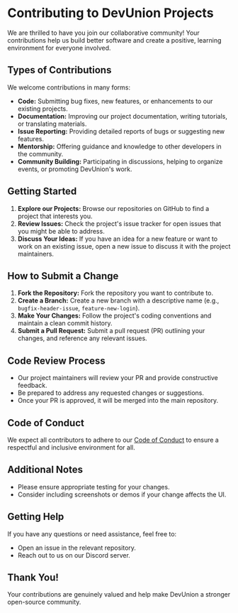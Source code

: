 # Contributing to DevUnion Projects

We are thrilled to have you join our collaborative community! Your contributions help us build better software and create a positive, learning environment for everyone involved.

## Types of Contributions

We welcome contributions in many forms:

* **Code:** Submitting bug fixes, new features, or enhancements to our existing projects.
* **Documentation:** Improving our project documentation, writing tutorials, or translating materials.
* **Issue Reporting:**  Providing detailed reports of bugs or suggesting new features.
* **Mentorship:** Offering guidance and knowledge to other developers in the community.
* **Community Building:** Participating in discussions, helping to organize events, or promoting DevUnion's work.

## Getting Started

1. **Explore our Projects:**  Browse our repositories on GitHub to find a project that interests you.
2. **Review Issues:** Check the project's issue tracker for open issues that you might be able to address.
3. **Discuss Your Ideas:** If you have an idea for a new feature or want to work on an existing issue, open a new issue to discuss it with the project maintainers.  

## How to Submit a Change

1. **Fork the Repository:**  Fork the repository you want to contribute to.
2. **Create a Branch:** Create a new branch with a descriptive name (e.g., `bugfix-header-issue`, `feature-new-login`).
3. **Make Your Changes:**  Follow the project's coding conventions and maintain a clean commit history.
4. **Submit a Pull Request:**  Submit a pull request (PR) outlining your changes, and reference any relevant issues.

## Code Review Process

* Our project maintainers will review your PR and provide constructive feedback.
* Be prepared to address any requested changes or suggestions.
* Once your PR is approved, it will be merged into the main repository.

## Code of Conduct

We expect all contributors to adhere to our [Code of Conduct](CODE_OF_CONDUCT.md) to ensure a respectful and inclusive environment for all.

## Additional Notes

* Please ensure appropriate testing for your changes.
* Consider including screenshots or demos if your change affects the UI.

## Getting Help

If you have any questions or need assistance, feel free to:

* Open an issue in the relevant repository.
* Reach out to us on our Discord server.

## Thank You!

Your contributions are genuinely valued and help make DevUnion a stronger open-source community.
